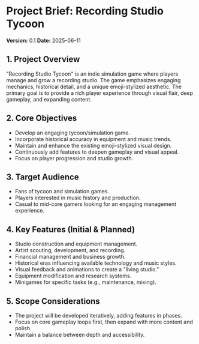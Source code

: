 # Project Brief: Recording Studio Tycoon

**Version:** 0.1
**Date:** 2025-06-11

## 1. Project Overview

"Recording Studio Tycoon" is an indie simulation game where players manage and grow a recording studio. The game emphasizes engaging mechanics, historical detail, and a unique emoji-stylized aesthetic. The primary goal is to provide a rich player experience through visual flair, deep gameplay, and expanding content.

## 2. Core Objectives

*   Develop an engaging tycoon/simulation game.
*   Incorporate historical accuracy in equipment and music trends.
*   Maintain and enhance the existing emoji-stylized visual design.
*   Continuously add features to deepen gameplay and visual appeal.
*   Focus on player progression and studio growth.

## 3. Target Audience

*   Fans of tycoon and simulation games.
*   Players interested in music history and production.
*   Casual to mid-core gamers looking for an engaging management experience.

## 4. Key Features (Initial & Planned)

*   Studio construction and equipment management.
*   Artist scouting, development, and recording.
*   Financial management and business growth.
*   Historical eras influencing available technology and music styles.
*   Visual feedback and animations to create a "living studio."
*   Equipment modification and research systems.
*   Minigames for specific tasks (e.g., maintenance, mixing).

## 5. Scope Considerations

*   The project will be developed iteratively, adding features in phases.
*   Focus on core gameplay loops first, then expand with more content and polish.
*   Maintain a balance between depth and accessibility.
